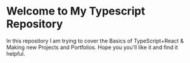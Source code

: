 # Welcome to My Typescript Repository
In this repository I am trying to cover the Basics of TypeScript+React & Making new Projects and Portfolios.
Hope you you'll like it and find it helpful.
